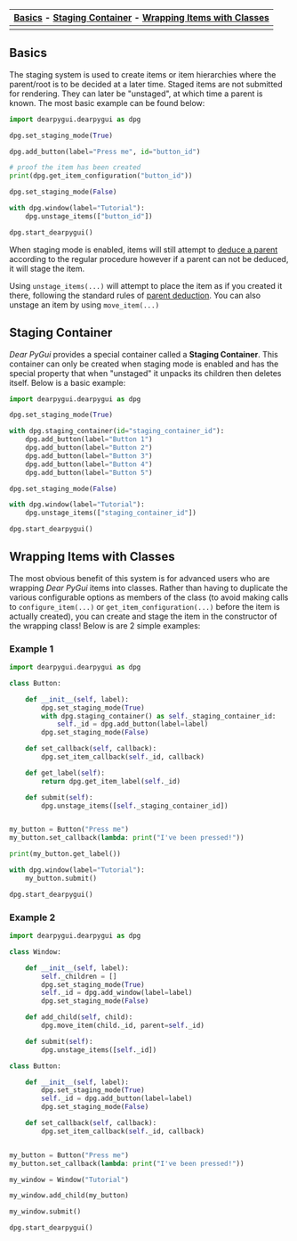 | [Basics](#basics) - [Staging Container](staging-container) - [Wrapping Items with Classes](#wrapping-items-with-classes) |
| ---- |
||

## Basics
The staging system is used to create items or item hierarchies where the parent/root is to be decided at a later time. Staged items are not submitted for rendering. They can later be "unstaged", at which time a parent is known. The most basic example can be found below:
```python
import dearpygui.dearpygui as dpg

dpg.set_staging_mode(True)

dpg.add_button(label="Press me", id="button_id")

# proof the item has been created
print(dpg.get_item_configuration("button_id"))

dpg.set_staging_mode(False)

with dpg.window(label="Tutorial"):
    dpg.unstage_items(["button_id"])

dpg.start_dearpygui()
```

When staging mode is enabled, items will still attempt to [deduce a parent](https://github.com/hoffstadt/DearPyGui/wiki/Parent-Deduction-&-Container-Stack) according to the regular procedure however if a parent can not be deduced, it will stage the item.

Using `unstage_items(...)` will attempt to place the item as if you created it there, following the standard rules of [parent deduction](https://github.com/hoffstadt/DearPyGui/wiki/Parent-Deduction-&-Container-Stack). You can also unstage an item by using `move_item(...)`

## Staging Container
_Dear PyGui_ provides a special container called a **Staging Container**. This container can only be created when staging mode is enabled and has the special property that when "unstaged" it unpacks its children then deletes itself. Below is a basic example:
```python
import dearpygui.dearpygui as dpg

dpg.set_staging_mode(True)

with dpg.staging_container(id="staging_container_id"):
    dpg.add_button(label="Button 1")
    dpg.add_button(label="Button 2")
    dpg.add_button(label="Button 3")
    dpg.add_button(label="Button 4")
    dpg.add_button(label="Button 5")

dpg.set_staging_mode(False)

with dpg.window(label="Tutorial"):
    dpg.unstage_items(["staging_container_id"])

dpg.start_dearpygui()
```

## Wrapping Items with Classes
The most obvious benefit of this system is for advanced users who are wrapping _Dear PyGui_ items into classes. Rather than having to duplicate the various configurable options as members of the class (to avoid making calls to `configure_item(...)` or `get_item_configuration(...)` before the item is actually created), you can create and stage the item in the constructor of the wrapping class! Below is are 2 simple examples:

### Example 1
```python
import dearpygui.dearpygui as dpg

class Button:

    def __init__(self, label):
        dpg.set_staging_mode(True)
        with dpg.staging_container() as self._staging_container_id:
            self._id = dpg.add_button(label=label)
        dpg.set_staging_mode(False)

    def set_callback(self, callback):
        dpg.set_item_callback(self._id, callback)

    def get_label(self):
        return dpg.get_item_label(self._id)

    def submit(self):
        dpg.unstage_items([self._staging_container_id])


my_button = Button("Press me")
my_button.set_callback(lambda: print("I've been pressed!"))

print(my_button.get_label())

with dpg.window(label="Tutorial"):
    my_button.submit()

dpg.start_dearpygui()

```

### Example 2
```python
import dearpygui.dearpygui as dpg

class Window:

    def __init__(self, label):
        self._children = []
        dpg.set_staging_mode(True)
        self._id = dpg.add_window(label=label)
        dpg.set_staging_mode(False)

    def add_child(self, child):
        dpg.move_item(child._id, parent=self._id)

    def submit(self):
        dpg.unstage_items([self._id])

class Button:

    def __init__(self, label):
        dpg.set_staging_mode(True)
        self._id = dpg.add_button(label=label)
        dpg.set_staging_mode(False)

    def set_callback(self, callback):
        dpg.set_item_callback(self._id, callback)


my_button = Button("Press me")
my_button.set_callback(lambda: print("I've been pressed!"))

my_window = Window("Tutorial")

my_window.add_child(my_button)

my_window.submit()

dpg.start_dearpygui()
```